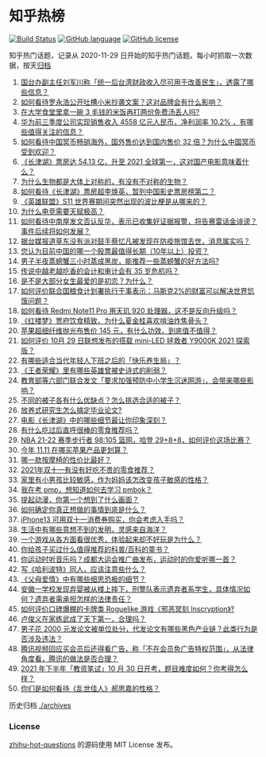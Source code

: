 # 知乎热榜
[![Build Status](https://github.com/ToWeLong/zhihu-hot-questions/workflows/CI/badge.svg)](https://github.com/ToWeLong/zhihu-hot-questions/actions)
[![GitHub language](https://img.shields.io/badge/language-golang-orange.svg)](https://golang.org/)
[![GitHub license](https://img.shields.io/github/license/ToWeLong/zhihu-hot-questions)](https://github.com/ToWeLong/zhihu-hot-questions/blob/main/LICENSE)

知乎热门话题，记录从 2020-11-29 日开始的知乎热门话题。每小时抓取一次数据，按天[归档](./archives)

<!-- BEGIN -->

1. [国台办副主任刘军川称「统一后台湾财政收入尽可用于改善民生」，透露了哪些信息？](https://www.zhihu.com/question/495438253)
1. [如何看待罗永浩公开吐槽小米抄袭文案？这对品牌会有什么影响？](https://www.zhihu.com/question/495320421)
1. [在大学食堂里拿一碗 3 毛钱的米饭再打两份免费汤丢人吗?](https://www.zhihu.com/question/494600253)
1. [华为前三季度公司实现销售收入 4558 亿元人民币，净利润率 10.2% ，有哪些值得关注的信息？](https://www.zhihu.com/question/495324115)
1. [如何看待中国冥币畅销海外，国外售价达到国内售价 32 倍？为什么中国冥币受到欢迎？](https://www.zhihu.com/question/495258959)
1. [《长津湖》票房达 54.13 亿，升至 2021 全球第一，这对国产电影意味着什么？](https://www.zhihu.com/question/495374672)
1. [为什么生物都是大体上对称的，有没有不对称的生物？](https://www.zhihu.com/question/494910218)
1. [如何看待《长津湖》票房超李焕英，暂列中国影史票房榜第二？](https://www.zhihu.com/question/495443796)
1. [《英雄联盟》S11 世界赛期间突然出现的波比梗是从哪来的？](https://www.zhihu.com/question/494891363)
1. [为什么电竞需要天赋极高？](https://www.zhihu.com/question/438485421)
1. [如何看待中南屋发文否认反华，表示已收集好证据报警，将告赛雷话金诽谤？事件后续将如何发展？](https://www.zhihu.com/question/495394013)
1. [据台媒报道草东没有派对鼓手蔡忆凡被发现在防疫旅馆去世，消息属实吗？](https://www.zhihu.com/question/495536295)
1. [您认为目前中国的哪一个股票最值得长期（10年以上）投资？](https://www.zhihu.com/question/490596978)
1. [男子半夜蒸螃蟹三小时蒸成黑炭，能推荐一些蒸螃蟹的好方法吗?](https://www.zhihu.com/question/489382305)
1. [传说中越老越吃香的会计和审计会有 35 岁危机吗？](https://www.zhihu.com/question/494466178)
1. [是不是大部分女生最爱的是初恋？为什么？](https://www.zhihu.com/question/413869378)
1. [如何评价联合国粮食计划署执行干事表示：马斯克2%的财富可以解决世界饥饿问题？](https://www.zhihu.com/question/494857982)
1. [如何看待 Redmi Note11 Pro 用天玑 920 处理器，这不是反向升级吗？](https://www.zhihu.com/question/495129056)
1. [《红楼梦》贾府饮食精致，为什么夏金桂喜欢啃油炸焦骨头？](https://www.zhihu.com/question/494016570)
1. [苹果超细纤维抛光布售价 145 元，有什么功效，到底值不值得？](https://www.zhihu.com/question/493283700)
1. [如何评价 10月 29 日联想发布的搭载 mini-LED 拯救者 Y9000K 2021 探索版？](https://www.zhihu.com/question/494424836)
1. [有哪些适合当代年轻人下班之后的「快乐养生局」？](https://www.zhihu.com/question/495091267)
1. [《王者荣耀》里有哪些英雄曾被史诗式的削弱？](https://www.zhihu.com/question/494899081)
1. [教育部等六部门联合发文「要求加强预防中小学生沉迷网游」，会带来哪些影响？](https://www.zhihu.com/question/495332386)
1. [不同的被子各有什么优缺点？怎么挑选合适的被子？](https://www.zhihu.com/question/21822237)
1. [放养式研究生怎么搞定毕业论文?](https://www.zhihu.com/question/494880903)
1. [电影《长津湖》中的哪些细节最让你印象深刻？](https://www.zhihu.com/question/488769477)
1. [有什么吃过后直呼很棒的零食推荐吗？](https://www.zhihu.com/question/487941489)
1. [NBA 21-22 赛季步行者 98:105 篮网，哈登 29+8+8，如何评价这场比赛？](https://www.zhihu.com/question/495419170)
1. [今年 11.11 在哪买苹果产品更划算？](https://www.zhihu.com/question/495388674)
1. [哪一款按摩椅的性价比最好？](https://www.zhihu.com/question/20716530)
1. [2021年双十一有没有好吃不贵的零食推荐？](https://www.zhihu.com/question/494010847)
1. [家里有小男孩比较敏感，作为妈妈该怎改变孩子敏感的性格？](https://www.zhihu.com/question/493987363)
1. [我在考 pmp，想知道如何去学习 pmbok？](https://www.zhihu.com/question/21789391)
1. [提起动漫，你第一个想到了什么画面？](https://www.zhihu.com/question/489081376)
1. [如何确定你真正想做的事情到底是什么？](https://www.zhihu.com/question/24272298)
1. [iPhone13 可用双十一消费券购买，你会考虑入手吗？](https://www.zhihu.com/question/494919723)
1. [生活中有哪些意想不到的发明，灵感来自海洋？](https://www.zhihu.com/question/495350602)
1. [一个游戏从各方面看很优秀，体验起来却不好玩是为什么？](https://www.zhihu.com/question/493866136)
1. [你给孩子买过什么值得推荐的科普/百科的童书？](https://www.zhihu.com/question/489596144)
1. [你运动时听音乐吗？成都大运会推广曲发布，运动时的你爱听哪一首？](https://www.zhihu.com/question/495091353)
1. [写《哈利波特》同人，应该注意些什么？](https://www.zhihu.com/question/494485035)
1. [《父母爱情》中有哪些细思恐极的细节？](https://www.zhihu.com/question/265264998)
1. [安徽一学校发现弃婴被从楼上摔下，刑警队表示遗弃者系学生，具体情况如何？遗弃者需承担怎样的法律责任？](https://www.zhihu.com/question/494638624)
1. [如何评价口碑爆棚的卡牌类 Roguelike 游戏《邪恶冥刻 Inscryption》?](https://www.zhihu.com/question/493603586)
1. [卢俊义在家练武成了天下第一，合理吗？](https://www.zhihu.com/question/494715870)
1. [男子花  2000 元发论文被单位处分，代发论文有哪些黑色产业链？此类行为是否涉及违法？](https://www.zhihu.com/question/495001506)
1. [腾讯视频回应买会员后还得看广告，称「不在会员免广告特权范围」，从法律角度看，腾讯的做法是否合理？](https://www.zhihu.com/question/494785308)
1. [2021 年下半年「教资笔试」10 月 30 日开考，题目难度如何？你考得怎么样？](https://www.zhihu.com/question/495436807)
1. [你们是如何看待《乱世佳人》郝思嘉的性格？](https://www.zhihu.com/question/23081076)

<!-- END -->

历史归档 [./archives](./archives)


### License
[zhihu-hot-questions](https://github.com/towelong/zhihu-hot-questions) 的源码使用 MIT License 发布。